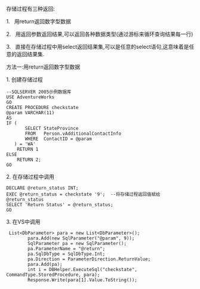存储过程有三种返回:

1.   用return返回数字型数据

2.   用返回参数返回结果,可以返回各种数据类型\(通过游标来循环查询结果每一行\)

3.   直接在存储过程中用select返回结果集,可以是任意的select语句,这意味着是任意的返回结果集.

方法一:用return返回数字型数据 

1. 创建存储过程

```
--SQLSERVER 2005示例数据库
USE AdventureWorks
GO
CREATE PROCEDURE checkstate 
@param VARCHAR(11)
AS
IF (
       SELECT StateProvince
       FROM   Person.vAdditionalContactInfo
       WHERE  ContactID = @param
   ) = 'WA'
    RETURN 1
ELSE
    RETURN 2;
GO
```

2. 在存储过程中调用

```
DECLARE @return_status INT;
EXEC @return_status = checkstate '9';  --将存储过程返回值赋给@return_status
SELECT 'Return Status' = @return_status;
GO
```

3. 在VS中调用

```
 List<DbParameter> para = new List<DbParameter>();
        para.Add(new SqlParameter("@param", 9));
        SqlParameter pa = new SqlParameter();
        pa.ParameterName = "@return";
        pa.SqlDbType = SqlDbType.Int;
        pa.Direction = ParameterDirection.ReturnValue;
        para.Add(pa);
        int i = DBHelper.ExecuteSql("checkstate", CommandType.StoredProcedure, para);
        Response.Write(para[1].Value.ToString());
```



